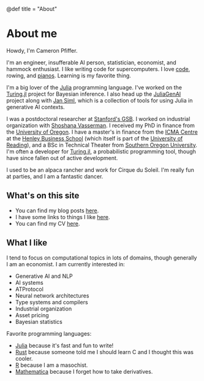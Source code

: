 @def title = "About"

# About me

Howdy, I'm Cameron Pfiffer.

I'm an engineer, insufferable AI person, statistician, economist, and hammock enthusiast. I like writing code for supercomputers. I love [code](https://www.github.com/cpfiffer), rowing, and [pianos](https://www.youtube.com/channel/UCTcsdFvTCGyJ8vSp3iHuTyg?view_as=subscriber). Learning is my favorite thing.

I'm a big lover of the [Julia](https://julialang.org/) programming language. I've worked on the [Turing.jl](https://turinglang.org/stable/) project for Bayesian inference. I also head up the [JuliaGenAI](http://juliagenai.org/) project along with [Jan Siml](https://siml.earth/), which is a collection of tools for using Julia in generative AI contexts.

I was a postdoctoral researcher at [Stanford's GSB](https://www.gsb.stanford.edu/). 
I worked on industrial organization with [Shoshana Vasserman](https://shoshanavasserman.com/). 
I received my PhD in finance from the [University of Oregon](https://business.uoregon.edu/phd/concentrations/finance). 
I have a master's in finance from the [ICMA Centre](http://www.icmacentre.ac.uk/) at the [Henley Business School](http://www.henley.ac.uk/) 
(which itself is part of the [University of Reading](https://www.reading.ac.uk/)), and a BSc in Technical Theater 
from [Southern Oregon University](https://sou.edu/). I'm often a developer for [Turing.jl](https://turing.ml), a probabilistic programming tool, though have since fallen out of active development.

I used to be an alpaca rancher and work for Cirque du Soleil. I'm really fun at parties, and I am a fantastic dancer.

## What's on this site

- You can find my blog posts [here](/blog/).
- I have some links to things I like [here](/links/).
- You can find my CV [here](/assets/cv.pdf).

## What I like

I tend to focus on computational topics in lots of domains, though generally I am an economist. I am currently interested in:

* Generative AI and NLP
* AI systems
* ATProtocol
* Neural network architectures
* Type systems and compilers
* Industrial organization
* Asset pricing
* Bayesian statistics

Favorite programming languages:

* [Julia](https://julialang.org/) because it's fast and fun to write!
* [Rust](https://www.rust-lang.org/en-US/) because someone told me I should learn C and I thought this was cooler.
* [R](https://www.r-project.org/) because I am a masochist.
* [Mathematica](https://www.wolfram.com/mathematica/) because I forget how to take derivatives.

